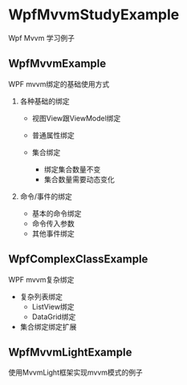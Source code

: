 # WpfMvvmStudyExample
Wpf Mvvm 学习例子

## WpfMvvmExample

WPF mvvm绑定的基础使用方式

1. 各种基础的绑定

   - 视图View跟ViewModel绑定

   - 普通属性绑定

   - 集合绑定
     - 绑定集合数量不变
     - 集合数量需要动态变化

2. 命令/事件的绑定
   - 基本的命令绑定
   - 命令传入参数
   - 其他事件绑定

## WpfComplexClassExample

WPF mvvm复杂绑定

- 复杂列表绑定
  - ListView绑定
  - DataGrid绑定
- 集合绑定绑定扩展

## WpfMvvmLightExample

使用MvvmLight框架实现mvvm模式的例子
